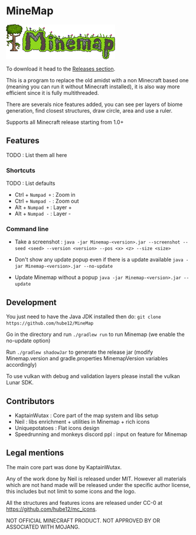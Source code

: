 # MineMap

![Minemap logo](logo.png?raw=true "Minemap")

To download it head to the [Releases section](https://github.com/hube12/MineMap/releases/latest).

This is a program to replace the old amidst with a non Minecraft based one (meaning you can run it without Minecraft
installed), it is also way more efficient since it is fully multithreaded.

There are severals nice features added, you can see per layers of biome generation, find closest structures, draw circle,
area and use a ruler.


Supports all Minecraft release starting from 1.0+

## Features
TODO : List them all here

### Shortcuts
TODO : List defaults
- Ctrl + `Numpad +` : Zoom in
- Ctrl + `Numpad -` : Zoom out
- Alt + `Numpad +` : Layer +
- Alt + `Numpad -` : Layer -

### Command line 
- Take a screenshot :
`java -jar Minemap-<version>.jar --screenshot --seed <seed> --version <version> --pos <x> <z> --size <size>`

- Don't show any update popup even if there is a update available
`java -jar Minemap-<version>.jar --no-update`
  
- Update Minemap without a popup
`java -jar Minemap-<version>.jar --update`

## Development

You just need to have the Java JDK installed then do:
`git clone https://github.com/hube12/MineMap`

Go in the directory and run `./gradlew run` to run Minemap (we enable the no-update option)

Run `./gradlew shadowJar` to generate the release jar (modify Minemap.version and gradle.properties MinemapVersion variables accordingly)

To use vulkan with debug and validation layers please install the vulkan Lunar SDK.

## Contributors
- KaptainWutax : Core part of the map system and libs setup
- Neil : libs enrichment + utilities in Minemap + rich icons
- Uniquepotatoes : Flat icons design
- Speedrunning and monkeys discord ppl : input on feature for Minemap


## Legal mentions
The main core part was done by KaptainWutax.

Any of the work done by Neil is released under MIT.
However all materials which are not hand made will be released under the specific author license,
this includes but not limit to some icons and the logo.

All the structures and features icons are released under CC-0 at https://github.com/hube12/mc_icons.


NOT OFFICIAL MINECRAFT PRODUCT. NOT APPROVED BY OR ASSOCIATED WITH MOJANG.
